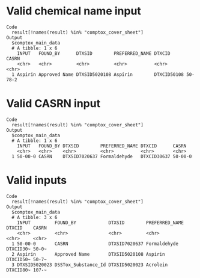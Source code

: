 # Valid chemical name input

    Code
      result[!names(result) %in% "comptox_cover_sheet"]
    Output
      $comptox_main_data
      # A tibble: 1 x 6
        INPUT   FOUND_BY      DTXSID        PREFERRED_NAME DTXCID      CASRN  
        <chr>   <chr>         <chr>         <chr>          <chr>       <chr>  
      1 Aspirin Approved Name DTXSID5020108 Aspirin        DTXCID50108 50-78-2
      

# Valid CASRN input

    Code
      result[!names(result) %in% "comptox_cover_sheet"]
    Output
      $comptox_main_data
      # A tibble: 1 x 6
        INPUT   FOUND_BY DTXSID        PREFERRED_NAME DTXCID      CASRN  
        <chr>   <chr>    <chr>         <chr>          <chr>       <chr>  
      1 50-00-0 CASRN    DTXSID7020637 Formaldehyde   DTXCID30637 50-00-0
      

# Valid inputs

    Code
      result[!names(result) %in% "comptox_cover_sheet"]
    Output
      $comptox_main_data
      # A tibble: 3 x 6
        INPUT         FOUND_BY            DTXSID        PREFERRED_NAME DTXCID    CASRN
        <chr>         <chr>               <chr>         <chr>          <chr>     <chr>
      1 50-00-0       CASRN               DTXSID7020637 Formaldehyde   DTXCID30~ 50-0~
      2 Aspirin       Approved Name       DTXSID5020108 Aspirin        DTXCID50~ 50-7~
      3 DTXSID5020023 DSSTox_Substance_Id DTXSID5020023 Acrolein       DTXCID80~ 107-~
      

